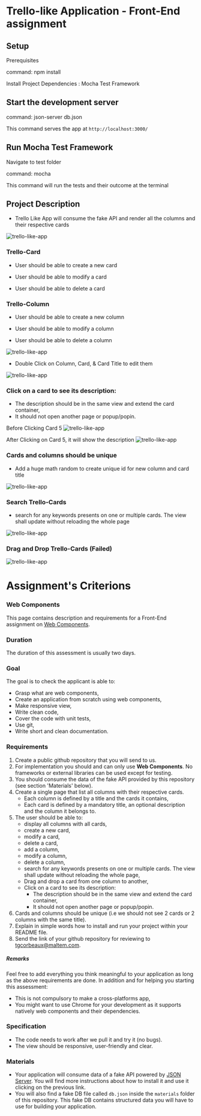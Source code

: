 # Trello-like Application - Front-End assignment

## Setup

Prerequisites

command: npm install

Install Project Dependencies : Mocha Test Framework

## Start the development server

command: json-server db.json

This command serves the app at `http://localhost:3000/` 

## Run Mocha Test Framework

Navigate to test folder

command: mocha

This command will run the tests and their outcome at the terminal

## Project Description

- Trello Like App will consume the fake API and render all the columns and their respective cards

![trello-like-app](/images/trello_like_app_main_page.png) 

### Trello-Card

- User should be able to create a new card

- User should be able to modify a card

- User should be able to delete a card

### Trello-Column

- User should be able to create a new column

- User should be able to modify a column

- User should be able to delete a column

![trello-like-app](/images/trello-card-column_add_edit_delete.png) 

- Double Click on Column, Card, & Card Title to edit them

![trello-like-app](/images/trello-edit.png) 

### Click on a card to see its description:

- The description should be in the same view and extend the card container,
- It should not open another page or popup/popin.

Before Clicking Card 5
![trello-like-app](/images/trello-card-toggle_before.png) 

After Clicking on Card 5, it will show the description
![trello-like-app](/images/trello-card-toggle_after.png) 

### Cards and columns should be unique

- Add a huge math random to create unique id for new column and card title

![trello-like-app](/images/trello_delete_column.png) 

### Search Trello-Cards

- search for any keywords presents on one or multiple cards. The view shall update without reloading the whole page

![trello-like-app](/images/trello-search.png) 

### Drag and Drop Trello-Cards (Failed)

![trello-like-app](/images/trello-card-drag-drop.png) 

# Assignment's Criterions

### Web Components

This page contains description and requirements for a Front-End assignment on [Web Components](https://developer.mozilla.org/en-US/docs/Web/Web_Components).

### Duration

The duration of this assessment is usually two days.

### Goal


The goal is to check the applicant is able to:

- Grasp what are web components,
- Create an application from scratch using web components,
- Make responsive view,
- Write clean code,
- Cover the code with unit tests,
- Use git,
- Write short and clean documentation.


### Requirements

1. Create a public github repository that you will send to us.
2. For implementation you should and can only use **Web Components**. No frameworks or external libraries can be used except for testing.
3. You should consume the data of the fake API provided by this repository (see section 'Materials' below).
4. Create a single page that list all columns with their respective cards.
	- Each column is defined by a title and the cards it contains,
	- Each card is defined by a mandatory title, an optional description and the column it belongs to.
5. The user should be able to:
	- display all columns with all cards,
	- create a new card,
	- modify a card,
	- delete a card,
	- add a column,
	- modify a column,
	- delete a column,
	- search for any keywords presents on one or multiple cards. The view shall update without reloading the whole page,
	- Drag and drop a card from one column to another,
	- Click on a card to see its description:
		- The description should be in the same view and extend the card container,
		- It should not open another page or popup/popin.
6. Cards and columns should be unique (i.e we should not see 2 cards or 2 columns with the same title).
7. Explain in simple words how to install and run your project within your README file.
8. Send the link of your github repository for reviewing to [tgcorbeaux@maltem.com](mailto:tgcorbeaux@maltem.com).

##### Remarks
Feel free to add everything you think meaningful to your application as long as the above requirements are done.
In addition and for helping you starting this assessment:
- This is not compulsory to make a cross-platforms app,
- You might want to use Chrome for your development as it supports natively web components and their dependencies.

### Specification

* The code needs to work after we pull it and try it (no bugs).
* The view should be responsive, user-friendly and clear.

### Materials

* Your application will consume data of a fake API powered by [JSON Server](https://github.com/typicode/json-server). You will find more instructions about how to install it and use it clicking on the previous link.
* You will also find a fake DB file called `db.json` inside the `materials` folder of this repository. This fake DB contains structured data you will have to use for building your application.